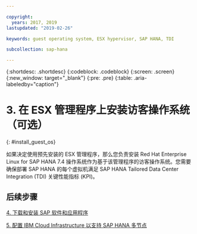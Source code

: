 ```yaml
---

copyright:
  years: 2017, 2019
lastupdated: "2019-02-26"

keywords: guest operating system, ESX hypervisor, SAP HANA, TDI

subcollection: sap-hana

---
```


{:shortdesc: .shortdesc}
{:codeblock: .codeblock}
{:screen: .screen}
{:new_window: target="_blank"}
{:pre: .pre}
{:table: .aria-labeledby="caption"}

# 3. 在 ESX 管理程序上安装访客操作系统（可选）
{: #install_guest_os}

如果决定使用预先安装的 ESX 管理程序，那么您负责安装 Red Hat Enterprise Linux for SAP HANA 7.4 操作系统作为基于该管理程序的访客操作系统。您需要确保部署 SAP HANA 的每个虚拟机满足 SAP HANA Tailored Data Center Integration (TDI) 关键性能指标 (KPI)。

## 后续步骤

  [4. 下载和安装 SAP 软件和应用程序](/docs/infrastructure/sap-hana?topic=sap-hana-install_sap#install_sap)

  [5. 配置 IBM Cloud Infrastructure 以支持 SAP HANA 多节点](/docs/infrastructure/sap-hana?topic=sap-hana-multi-node-storage#multi-node-storage)
